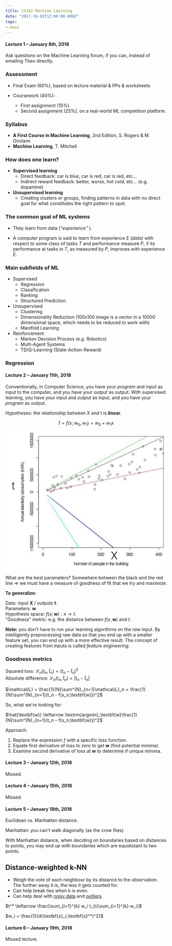 ```yaml
---
title: CS342 Machine Learning
date: "2017-10-03T12:00:00.000Z"
tags:
- main
---
```


#### **Lecture 1** – January 8th, 2018

Ask questions on the Machine Learning forum, if you can, instead of emailing Theo directly.

### Assessment

- Final Exam (60%), based on lecture material & PPs & worksheets

- Coursework (40%):
  - First assignment (15%).
  - Second assignment (25%), on a real-world ML competition platform.

### Syllabus

- **A First Course in Machine Learning**, 2nd Edition, S. Rogers & M. Girolami
- **Machine Learning**, T. Mitchell

### How does one learn?

- **Supervised learning**
  - Direct feedback: car is blue, car is red, car is red, etc...
  - Indirect reward feedback: better, worse, hot cold, etc... (e.g. dopamine)
- **Unsupervised learning**
  - Creating clusters or groups, finding patterns in data with no
    direct goal for what constitutes the right pattern to spot.

### The common goal of ML systems

- They learn from data (*"experience"* ).

- A computer program is said to learn from experience *E (data)* with respect to some class of tasks *T* and performance measure *P*, if its performance at tasks in *T*, as measured by *P*, improves with experience *E*.

### Main subfields of ML

- Supervised
  - Regression
  - Classification
  - Ranking
  - Structured Prediction
- Unsupervised
  - Clustering
  - Dimensionality Reduction (100x100 image is a vector in a 10000 dimensional space, which needs to be reduced to work with)
  - Manifold Learning
- Reinforcement
  - Markov Decision Process (e.g. Robotics)
  - Multi-Agent Systems
  - TD/Q-Learning (State-Action-Reward)

### Regression

#### **Lecture 2** – January 11th, 2018

Conventionally, in Computer Science, you have your *program* and *input* as input to the computer, and you have your *output* as output. With supervised learning, you have your *input* and *output* as input, and you have your *program* as output.

Hypotheses: the relationship between X and t is **linear**.

$$\hat{t} = f(x;w_0,w_1) = w_0 + w_1 x$$

![Hypothesis](2-hypothesis.png)

What are the best parameters? Somewhere between the black and the red line $\Rightarrow$ we must have a measure of goodness of fit that we try and maximize.

**To generalize:**

Data: input $\textbf{X}$ / outputs $\textbf{t}$.  
Parameters: $\textbf{w}$.  
Hypothesis space: $f(x; \textbf{w}) : x \rightarrow t$.  
"Goodness" metric: e.g. the distance between $f(x,\textbf{w})$ and $t$.

**Note:** you don't have to run your learning algorithms on the *raw* input. By intelligently preprocessing raw data so that you end up with a smaller feature set, you can end up with a more effective result. The concept of creating features from inputs is called *feature engineering*.

### Goodness metrics

Squared loss: $\mathcal{L}_n(t_n,\hat{t}_n) = (t_n - \hat{t}_n)^2$  
Absolute difference: $\mathcal{L}_n(t_n,\hat{t}_n) = |t_n - \hat{t}_n|$

$\mathcal{L} = \frac{1}{N}\sum^{N}_{n=1}\mathcal{L}_n = \frac{1}{N}\sum^{N}_{n=1}(t_n - f(x_n;\textbf{w}))^2$

So, what we're looking for:

$\hat{\textbf{w}} \leftarrow \textrm{argmin}_\textbf{w}\frac{1}{N}\sum^{N}_{n=1}(t_n - f(x_n;\textbf{w}))^2$

Approach:

1. Replace the expression $f$ with a specific loss function.
2. Equate first derivative of loss to zero to get $\textbf{w}$ (find potential minima).
3. Examine second derivative of loss at $\textbf{w}$ to determine if unique minima.

#### **Lecture 3** – January 12th, 2018

Missed.

#### **Lecture 4** – January 15th, 2018

Missed.

#### **Lecture 5** – January 18th, 2018

Euclidean vs. Manhattan distance.

Manhattan: you can't walk diagonally (as the crow flies).

With Manhattan distance, when deciding on boundaries based on distances to points, you may end up with boundaries which are equidistant to two points.

## **Distance-weighted k-NN**

- Weigh the vote of each neighbour by its distance to the observation. The further away it is, the less it gets counted for.
- Can help break ties when k is even.
- Can help deal with <u>noisy data</u> and <u>outliers</u>

$t^* \leftarrow \frac{\sum_{i=1}^{k} w_i t_i}{\sum_{i=1}^{k} w_i}$

$w_i = \frac{1}{d(\textbf{x}_i,\textbf{x}^*)^2}$

#### **Lecture 6** – January 19th, 2018

Missed lecture.
